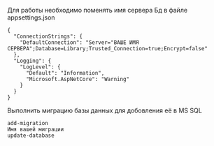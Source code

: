 Для работы необходимо поменять имя сервера Бд в файле appsettings.json
```
{
  "ConnectionStrings": {
    "DefaultConnection": "Server="ВАШЕ ИМЯ СЕРВЕРА";Database=Library;Trusted_Connection=true;Encrypt=false"
  },
  "Logging": {
    "LogLevel": {
      "Default": "Information",
      "Microsoft.AspNetCore": "Warning"
    }
  }
}
```

Выполнить миграцию базы данных для добовления её в MS SQL
```
add-migration
Имя вашей миграции
update-database
```
